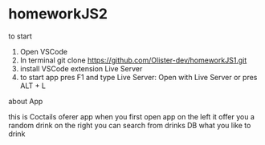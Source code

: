 # homeworkJS2

to start

1.  Open VSCode
2.  In terminal git clone https://github.com/Olister-dev/homeworkJS1.git
3.  install VSCode extension Live Server
4.  to start app pres F1 and type Live Server: Open with Live Server or
    pres ALT + L

about App

this is Coctails oferer app
when you first open app on the left it offer you a random drink
on the right you can search from drinks DB what you like to drink
